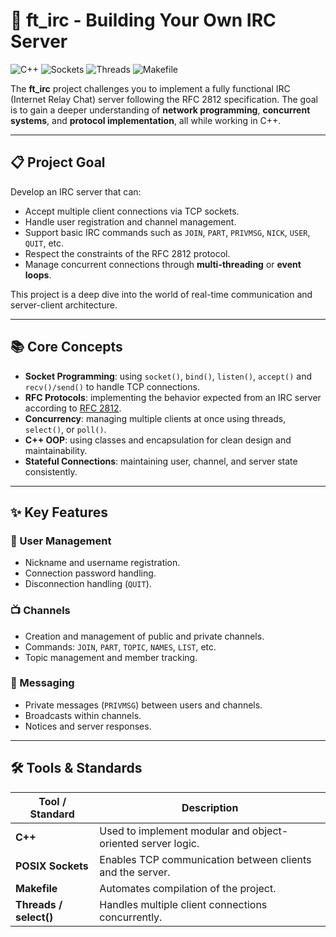 # 📡 ft_irc - Building Your Own IRC Server

![C++](https://img.shields.io/badge/Language-C++-blue) ![Sockets](https://img.shields.io/badge/Network-Sockets-red) ![Threads](https://img.shields.io/badge/Concurrency-Threads-purple) ![Makefile](https://img.shields.io/badge/Build-Makefile-yellow)

The **ft_irc** project challenges you to implement a fully functional IRC (Internet Relay Chat) server following the RFC 2812 specification. The goal is to gain a deeper understanding of **network programming**, **concurrent systems**, and **protocol implementation**, all while working in C++.

---

## 📋 Project Goal

Develop an IRC server that can:
- Accept multiple client connections via TCP sockets.  
- Handle user registration and channel management.  
- Support basic IRC commands such as `JOIN`, `PART`, `PRIVMSG`, `NICK`, `USER`, `QUIT`, etc.  
- Respect the constraints of the RFC 2812 protocol.  
- Manage concurrent connections through **multi-threading** or **event loops**.

This project is a deep dive into the world of real-time communication and server-client architecture.

---

## 📚 Core Concepts

- **Socket Programming**: using `socket()`, `bind()`, `listen()`, `accept()` and `recv()/send()` to handle TCP connections.  
- **RFC Protocols**: implementing the behavior expected from an IRC server according to [RFC 2812](https://datatracker.ietf.org/doc/html/rfc2812).  
- **Concurrency**: managing multiple clients at once using threads, `select()`, or `poll()`.  
- **C++ OOP**: using classes and encapsulation for clean design and maintainability.  
- **Stateful Connections**: maintaining user, channel, and server state consistently.  

---

## ✨ Key Features

### 👥 User Management
- Nickname and username registration.  
- Connection password handling.  
- Disconnection handling (`QUIT`).

### 📺 Channels
- Creation and management of public and private channels.  
- Commands: `JOIN`, `PART`, `TOPIC`, `NAMES`, `LIST`, etc.  
- Topic management and member tracking.

### 💬 Messaging
- Private messages (`PRIVMSG`) between users and channels.  
- Broadcasts within channels.  
- Notices and server responses.

---

## 🛠️ Tools & Standards

| Tool / Standard      | Description                                              |
|----------------------|----------------------------------------------------------|
| **C++**              | Used to implement modular and object-oriented server logic. |
| **POSIX Sockets**    | Enables TCP communication between clients and the server. |
| **Makefile**         | Automates compilation of the project.                   |
| **Threads / select()** | Handles multiple client connections concurrently.        |

